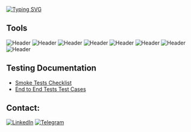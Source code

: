 [![Typing SVG](https://readme-typing-svg.demolab.com?font=Fira+Code&size=35&pause=1000&color=7442C8&width=435&lines=QA+ENGINEER)](https://git.io/typing-svg)

## Tools
![Header](https://img.shields.io/badge/Jira-090909?style=for-the-badge&logo=jira&logoColor=136be1)
![Header](https://img.shields.io/badge/Postman-090909?style=for-the-badge&logo=postman&logoColor=f76935)
![Header](https://img.shields.io/badge/Github-090909?style=for-the-badge&logo=github&logoColor=8cc4d7)
![Header](https://img.shields.io/badge/DevTools-090909?style=for-the-badge&logo=googlechrome&logoColor=2674f2)
![Header](https://img.shields.io/badge/Fiddler-090909?style=for-the-badge&logo=fiddler&logoColor=8cc4d7)
![Header](https://img.shields.io/badge/CharlesProxy-090909?style=for-the-badge&logo=charlesproxy&logoColor=8cc4d7)
![Header](https://img.shields.io/badge/Git-090909?style=for-the-badge&logo=git&logoColor=8cc4d7)
![Header](https://img.shields.io/badge/JavaScript-090909?style=for-the-badge&logo=javascript&logoColor=8cc4d7)


## Testing Documentation
- [Smoke Tests Checklist](https://docs.google.com/spreadsheets/d/1if6x3bmDIF2NpP6AH_YkGnv7N_JLslZw7rJtpKusqjE/edit?usp=sharing)
- [End to End Tests Test Cases](https://docs.google.com/spreadsheets/d/1ilVkSBrvHxpfMvRM4Z9HH55oGEOE8MvOqnOxkn1mhLo/edit?usp=sharing)














## Contact:

[![LinkedIn](https://img.shields.io/badge/-LinkedIn-072ACB?style=for-the-badge&logo=LinkedIn&logoColor=010101)](https://www.linkedin.com/in/maria-volokhovskaia/)
[![Telegram](https://img.shields.io/badge/-Telegram-072ACB?style=for-the-badge&logo=Telegram&logoColor=010101)](https://t.me/mariavolok)


